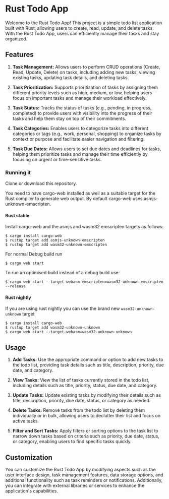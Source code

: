 # Rust Todo App
Welcome to the Rust Todo App! This project is a simple todo list application built with Rust, allowing users to create, read, update, and delete tasks. With the Rust Todo App, users can efficiently manage their tasks and stay organized.

## Features
1. **Task Management:** Allows users to perform CRUD operations (Create, Read, Update, Delete) on tasks, including adding new tasks, viewing existing tasks, updating task details, and deleting tasks.

2. **Task Prioritization:** Supports prioritization of tasks by assigning them different priority levels such as high, medium, or low, helping users focus on important tasks and manage their workload effectively.

3. **Task Status:** Tracks the status of tasks (e.g., pending, in progress, completed) to provide users with visibility into the progress of their tasks and help them stay on top of their commitments.

4. **Task Categories:** Enables users to categorize tasks into different categories or tags (e.g., work, personal, shopping) to organize tasks by context or purpose and facilitate easier navigation and filtering.

5. **Task Due Dates:** Allows users to set due dates and deadlines for tasks, helping them prioritize tasks and manage their time efficiently by focusing on urgent or time-sensitive tasks.

### Running it

Clone or download this repository.

You need to have cargo-web installed as well as a suitable target for the Rust compiler to generate web output. 
By default cargo-web uses asmjs-unknown-emscripten. 

#### Rust stable

Install cargo-web and the asmjs and wasm32 emscripten targets as follows:

```
$ cargo install cargo-web
$ rustup target add asmjs-unknown-emscripten
$ rustup target add wasm32-unknown-emscripten
```

For normal Debug build run 
```
$ cargo web start
```

To run an optimised build instead of a debug build use:

```
$ cargo web start --target-webasm-emscripten=wasm32-unknown-emscripten --release
```

#### Rust nightly
If you are using rust nightly you can use the brand new `wasm32-unknown-unknown` target

```
$ cargo install cargo-web
$ rustup target add wasm32-unknown-unknown
$ cargo web start --target-webasm=wasm32-unknown-unknown
```

## Usage
1. **Add Tasks:** Use the appropriate command or option to add new tasks to the todo list, providing task details such as title, description, priority, due date, and category.

2. **View Tasks:** View the list of tasks currently stored in the todo list, including details such as title, priority, status, due date, and category.

3. **Update Tasks:** Update existing tasks by modifying their details such as title, description, priority, due date, status, or category as needed.

4. **Delete Tasks:** Remove tasks from the todo list by deleting them individually or in bulk, allowing users to declutter their list and focus on active tasks.

5. **Filter and Sort Tasks:** Apply filters or sorting options to the task list to narrow down tasks based on criteria such as priority, due date, status, or category, enabling users to find specific tasks quickly.

## Customization
You can customize the Rust Todo App by modifying aspects such as the user interface design, task management features, data storage options, and additional functionality such as task reminders or notifications. Additionally, you can integrate with external libraries or services to enhance the application's capabilities.

